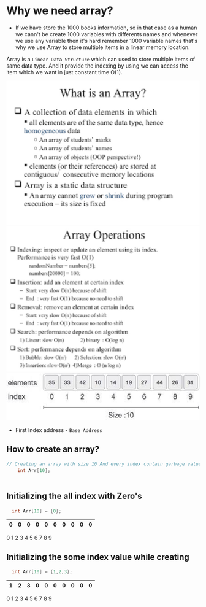 # Why we need array?
 - If we have store the 1000 books information, so in that case as a human  we cann't be create 1000 variables with differents names and whenever we use any variable
    then it's hard remember 1000 variable names that's why we use Array to store multiple items in a linear memory location.
    
Array is a `Linear Data Structure` which can used to store multiple items of same data type.
And it provide the indexing by using we can access the item which we want in just constant time  O(1).


<img src="https://github.com/manishhedau/Data-Structure-Algorithm/blob/main/1.%20Array/Array_1.png" width="600px" height="auto">

<img src="https://github.com/manishhedau/Data-Structure-Algorithm/blob/main/1.%20Array/Array_2.png" width="600px" height="auto">

<img src="https://github.com/manishhedau/Data-Structure-Algorithm/blob/main/1.%20Array/Array_3.jpg" width="600px" height="auto">


- First Index  address  - `Base Address`

## How to create an array?
```cpp
// Creating an array with size 10 And every index contain garbage values
    int Arr[10];
    
 ```

## Initializing the all index with Zero's

```cpp
  int Arr[10] = {0};
```
| 0 | 0 | 0 | 0 | 0 | 0 | 0 | 0 | 0 | 0 |
|---|---|---|---|---|---|---|---|---|---|
 0    1    2   3   4   5   6   7    8   9
## Initializing the some index value while creating

```cpp
  int Arr[10] = {1,2,3};
```
| 1 | 2 | 3 | 0 | 0 | 0 | 0 | 0 | 0 | 0 |
|---|---|---|---|---|---|---|---|---|---|
 0    1    2   3   4   5   6   7    8   9



